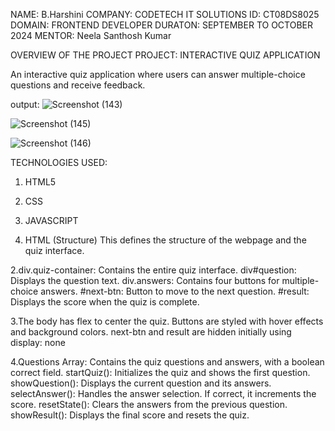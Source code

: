 NAME: B.Harshini
COMPANY: CODETECH IT SOLUTIONS
ID: CT08DS8025
DOMAIN: FRONTEND DEVELOPER
DURATON: SEPTEMBER TO OCTOBER 2024
MENTOR: Neela Santhosh Kumar

OVERVIEW OF THE PROJECT
PROJECT: INTERACTIVE QUIZ APPLICATION

An interactive quiz application where users can answer
multiple-choice questions and receive feedback.

output:
![Screenshot (143)](https://github.com/user-attachments/assets/84823533-e36f-4258-ac7f-ec48236d1fcb)

![Screenshot (145)](https://github.com/user-attachments/assets/c1256a19-f914-43f1-965f-bf802b28e2c5)

![Screenshot (146)](https://github.com/user-attachments/assets/3da6eeef-5744-4ae6-bd85-a7f38fcefacc)

TECHNOLOGIES USED:
1. HTML5
2. CSS
3. JAVASCRIPT

1. HTML (Structure)
This defines the structure of the webpage and the quiz interface.

2.div.quiz-container: Contains the entire quiz interface.
div#question: Displays the question text.
div.answers: Contains four buttons for multiple-choice answers.
#next-btn: Button to move to the next question.
#result: Displays the score when the quiz is complete.

3.The body has flex to center the quiz.
Buttons are styled with hover effects and background colors.
next-btn and result are hidden initially using display: none

4.Questions Array: Contains the quiz questions and answers, with a boolean correct field.
startQuiz(): Initializes the quiz and shows the first question.
showQuestion(): Displays the current question and its answers.
selectAnswer(): Handles the answer selection. If correct, it increments the score.
resetState(): Clears the answers from the previous question.
showResult(): Displays the final score and resets the quiz.





